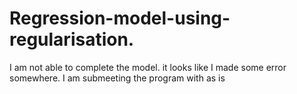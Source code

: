 # Regression-model-using-regularisation. 
I am not able to complete the model. it looks like I made some error somewhere. I am submeeting the program with as is
